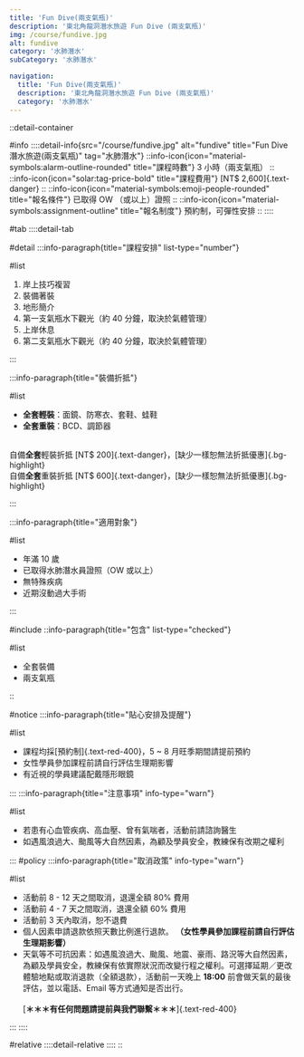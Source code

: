 ```yaml
---
title: 'Fun Dive(兩支氣瓶)'
description: '東北角龍洞潛水旅遊 Fun Dive (兩支氣瓶)'
img: /course/fundive.jpg
alt: fundive
category: '水肺潛水'
subCategory: '水肺潛水'

navigation:
  title: 'Fun Dive(兩支氣瓶)'
  description: '東北角龍洞潛水旅遊 Fun Dive (兩支氣瓶)'
  category: '水肺潛水'
---
```


::detail-container

#info
::::detail-info{src="/course/fundive.jpg" alt="fundive" title="Fun Dive 潛水旅遊(兩支氣瓶)" tag="水肺潛水"}
::info-icon{icon="material-symbols:alarm-outline-rounded" title="課程時數"}
3 小時（兩支氣瓶）
::
::info-icon{icon="solar:tag-price-bold" title="課程費用"}
[NT$ 2,600]{.text-danger}
::
::info-icon{icon="material-symbols:emoji-people-rounded" title="報名條件"}
已取得 OW （或以上）證照
::
::info-icon{icon="material-symbols:assignment-outline" title="報名制度"}
預約制，可彈性安排
::
::::

#tab
::::detail-tab

#detail
:::info-paragraph{title="課程安排" list-type="number"}

#list

1. 岸上技巧複習
2. 裝備著裝
3. 地形簡介
4. 第一支氣瓶水下觀光（約 40 分鐘，取決於氣體管理）
5. 上岸休息
6. 第二支氣瓶水下觀光（約 40 分鐘，取決於氣體管理）

:::

:::info-paragraph{title="裝備折抵"}

#list

- **全套輕裝**：面鏡、防寒衣、套鞋、蛙鞋
- **全套重裝**：BCD、調節器
  <br />
  <br />

自備**全套**輕裝折抵 [NT$ 200]{.text-danger}，[缺少一樣恕無法折抵優惠]{.bg-highlight}  
自備**全套**重裝折抵 [NT$ 600]{.text-danger}，[缺少一樣恕無法折抵優惠]{.bg-highlight}

:::

:::info-paragraph{title="適用對象"}

#list

- 年滿 10 歲
- 已取得水肺潛水員證照（OW 或以上）
- 無特殊疾病
- 近期沒動過大手術

:::

#include
::info-paragraph{title="包含" list-type="checked"}

#list

- 全套裝備
- 兩支氣瓶

::

#notice
:::info-paragraph{title="貼心安排及提醒"}

#list

- 課程均採[預約制]{.text-red-400}，5 ~ 8 月旺季期間請提前預約
- 女性學員參加課程前請自行評估生理期影響
- 有近視的學員建議配戴隱形眼鏡

:::
:::info-paragraph{title="注意事項" info-type="warn"}

#list

- 若患有心血管疾病、高血壓、曾有氣喘者，活動前請諮詢醫生
- 如遇風浪過大、颱風等大自然因素，為顧及學員安全，教練保有改期之權利

:::
#policy
:::info-paragraph{title="取消政策" info-type="warn"}

#list

- 活動前 8 - 12 天之間取消，退還全額 80% 費用
- 活動前 4 - 7 天之間取消，退還全額 60% 費用
- 活動前 3 天內取消，恕不退費
- 個人因素申請退款依照天數比例進行退款。
  **（女性學員參加課程前請自行評估生理期影響）**
- 天氣等不可抗因素：如遇風浪過大、颱風、地震、豪雨、路況等大自然因素，為顧及學員安全，教練保有依實際狀況而改變行程之權利。可選擇延期／更改體驗地點或取消退款（全額退款），活動前一天晚上 **18:00** 前會做天氣的最後評估，並以電話、Email 等方式通知是否出行。
  <br /><br />
  [**＊＊＊有任何問題請提前與我們聯繫＊＊＊**]{.text-red-400}

:::
::::

#relative
::::detail-relative
::::
::
